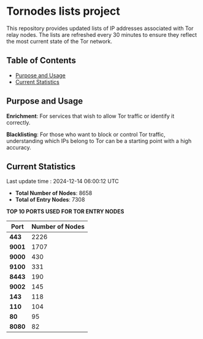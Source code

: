 # Tornodes lists project

This repository provides updated lists of IP addresses associated with Tor relay nodes. The lists are refreshed every 30 minutes to ensure they reflect the most current state of the Tor network.

## Table of Contents

- [Purpose and Usage](#purpose-and-usage)
- [Current Statistics](#current-statistics)


## Purpose and Usage

**Enrichment**: For services that wish to allow Tor traffic or identify it correctly.

**Blacklisting**: For those who want to block or control Tor traffic, understanding which IPs belong to Tor can be a starting point with a high accuracy.

## Current Statistics

Last update time : 2024-12-14 06:00:12 UTC

- **Total Number of Nodes**: 8658
- **Total of Entry Nodes**: 7308

**TOP 10 PORTS USED FOR TOR ENTRY NODES**

| **Port** | **Number of Nodes** |
|------|-----------------|
| **443**   | 2226  |
| **9001**   | 1707  |
| **9000**   | 430  |
| **9100**   | 331  |
| **8443**   | 190  |
| **9002**   | 145  |
| **143**   | 118  |
| **110**   | 104  |
| **80**   | 95  |
| **8080**   | 82  |

